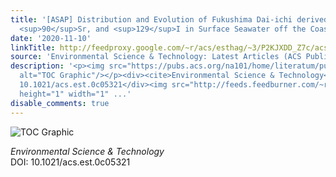 ```yaml
---
title: '[ASAP] Distribution and Evolution of Fukushima Dai-ichi derived <sup>137</sup>Cs,
  <sup>90</sup>Sr, and <sup>129</sup>I in Surface Seawater off the Coast of Japan'
date: '2020-11-10'
linkTitle: http://feedproxy.google.com/~r/acs/esthag/~3/P2KJXDD_Z7c/acs.est.0c05321
source: 'Environmental Science & Technology: Latest Articles (ACS Publications)'
description: '<p><img src="https://pubs.acs.org/na101/home/literatum/publisher/achs/journals/content/esthag/0/esthag.ahead-of-print/acs.est.0c05321/20201110/images/medium/es0c05321_0007.gif"
  alt="TOC Graphic"/></p><div><cite>Environmental Science & Technology</cite></div><div>DOI:
  10.1021/acs.est.0c05321</div><img src="http://feeds.feedburner.com/~r/acs/esthag/~4/P2KJXDD_Z7c"
  height="1" width="1" ...'
disable_comments: true
---
```

<p><img src="https://pubs.acs.org/na101/home/literatum/publisher/achs/journals/content/esthag/0/esthag.ahead-of-print/acs.est.0c05321/20201110/images/medium/es0c05321_0007.gif" alt="TOC Graphic"/></p><div><cite>Environmental Science & Technology</cite></div><div>DOI: 10.1021/acs.est.0c05321</div><img src="http://feeds.feedburner.com/~r/acs/esthag/~4/P2KJXDD_Z7c" height="1" width="1" ...